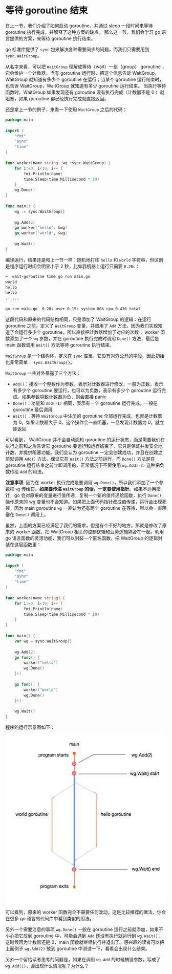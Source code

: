 # 等待 goroutine 结束

在上一节，我们介绍了如何启动 goroutine，并通过 sleep 一段时间来等待 goroutine 执行完成，并解释了这种方案的缺点。
那么这一节，我们会学习 go 语言提供的方案，来等待 goroutine 执行结束。

go 标准库提供了 `sync` 包来解决各种需要同步的问题，而我们只需要用到 `sync.WaitGroup`。

从名字来看，可以把 `WaitGroup` 理解成等待（wait）一组（group） goroutine ，它会维护一个计数器，当有 goroutine 运行时，把这个信息告诉 WaitGroup，
WaitGroup 就知道有多少个 goroutine 在运行；当某个 goroutine 运行结束时，也告诉 WaitGroup，WaitGroup 就知道有多少 goroutine 运行结束。
当执行等待函数时，WaitGroup 如果发现还有 goroutine 没有执行完成（计数器不是 0 ）就阻塞，如果 goroutine 都已经执行完成就直接返回。

还是拿上一节的例子，来看一下使用 `WaitGroup` 之后的代码：

```go
package main

import (
	"fmt"
	"sync"
	"time"
)

func worker(name string, wg *sync.WaitGroup) {
	for i:=0; i<10; i++ {
		fmt.Println(name)
		time.Sleep(time.Millisecond * 10)
	}
	wg.Done()
}

func main() {
	wg := sync.WaitGroup{}

	wg.Add(2)
	go worker("hello", &wg)
	go worker("world", &wg)

	wg.Wait()
}
```

编译运行，结果还是和上一节一样：随机地打印 `hello` 和 `world` 字符串，但区别是程序运行时间会明显小于 2 秒，比如我机器上运行只需要 `0.20s`：

```bash
➜  wait-goroutine time go run main.go
world
hello
hello
......

go run main.go  0.20s user 0.15s system 80% cpu 0.436 total
```

这段代码和原来的代码结构相同，只是添加了 WaitGroup 的逻辑：在运行 goroutine 之前，定义了 `WaitGroup` 变量，并调用了 `Add` 方法，因为我们实现知道了会运行多少个 goroutine，所以直接把计数器增加了对应的次数；
worker 函数添加了一个 `wg` 参数，并在 goroutine 执行完成时调用 `Done()` 方法，最后是 main 函数调用 `Wait()` 方法等待 goroutine 执行结束。


`WaitGroup` 是一个结构体，定义在 `sync` 库里，它没有对外公开的字段，因此初始化非常简单： `sync.WaitGroup{}`。

`WaitGroup` 一共对外暴露了三个方法：

- `Add()`：接收一个整数作为参数，表示对计数器进行修改，一般为正数，表示有多少个 goroutine 要运行，也可以为负数，表示有多少个 goroutine 运行完成。如果参数导致计数器为负，则会直接 panic
- `Done()`：功能和 `Add(-1)` 相同，表示有一个 goroutine 运行完成，一般在 goroutine 最后调用
- `Wait()`：等待 `WaitGroup` 中注册的 goroutine 全部运行完成，也就是计数器为 0。如果计数器大于 0，这个操作会一直阻塞，一旦发现计数器为 0，就立即返回


可以看到， WaitGroup 并不会自动感知 goroutine 的运行状态，而是需要我们在执行之前和之后告诉它 goroutine 要运行和运行结束了，它只是保证并发安全地计数，并提供阻塞功能。我们会认为 goroutine 一定会创建成功，并且在创建之前就调用 `Add()` 方法，保证它在 `Wait()` 方法之前运行，而 `Done()` 方法是在 goroutine 运行结束之前立即调用的，正常情况下不要使用 `wg.Add(-3)` 这种把负数传给 `Add` 的用法。

**注意事项**: 因为在 worker 执行完成是要调用 `wg.Done()`，所以我们添加了一个参数把 `wg` 传给它。**如果要传递 `WaitGroup` 的话，一定要使用指针**。如果不适用指针，go 会对原来的变量进行值传递，复制一个新的值传递给函数，执行 `Done()` 操作原来的 wg 变量也不会知道。如果把上面代码指针改成值传递，运行会出现死锁，因为 main goroutine `wg` 一直认为还有两个 goroutine 在等待，所以会一直阻塞在 `Done()` 调用上。

虽然，上面的方案已经满足了我们的需求，但是有个不好的地方，那就是修改了原来的 worker 函数，把 WaitGroup 相关的控制逻辑和业务逻辑耦合在一起。利用 go 语言函数的灵活功能，我们可以封装一个匿名函数，把 WaitGroup 的逻辑封装在这层函数里：


```go
package main

import (
    "fmt"
    "sync"
    "time"
)

func worker(name string) {
    for i:=0; i<10; i++ {
        fmt.Println(name)
        time.Sleep(time.Millisecond * 10)
    }
}

func main() {
    var wg = sync.WaitGroup{}

    wg.Add(2)
    go func() {
        worker("hello")
        wg.Done()
    }()

    go func() {
        worker("world")
        wg.Done()
    }()

    wg.Wait()
}
```

程序的运行示意图如下：

![](../../_images/hello-goroutine.jpg)

可以看到，原来的 worker 函数完全不需要任何改动，这是比较推荐的做法，你会在很多 go 语言的代码库中看到类似的用法。

另外一个需要注意的事项 `wg.Done()` 一般在 goroutine 运行之前就添加，如果不小心把它放到 goroutine 中，可能会遇到 `Add` 还没有执行就运行到 `wg.Wait()`，这时候因为计数器还是 0，main 函数就继续执行并退出了。感兴趣的读者可以把上面例子 `wg.Add(2)` 放到 goroutine 中测试一下，看看会出现什么结果。

另外一个留给读者思考的问题是，如果在调用 `wg.Add` 的时候搞错参数，写成了 `wg.Add(1)`，会出现什么情况呢？为什么？
